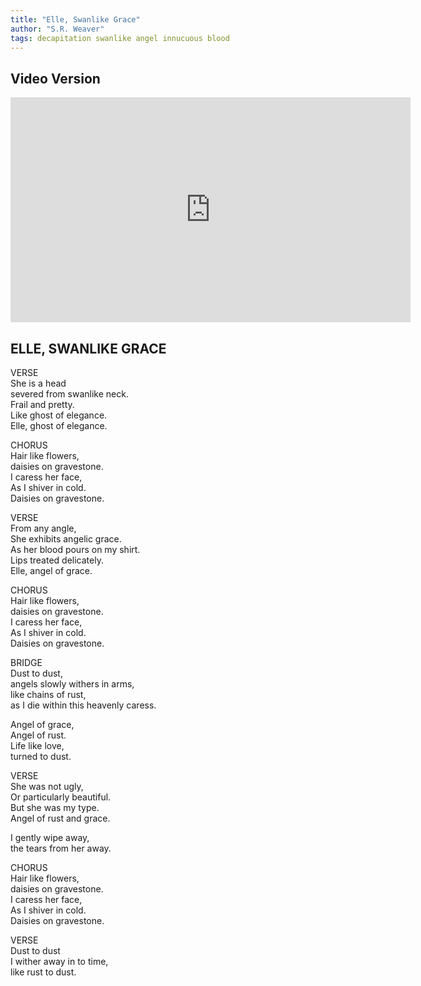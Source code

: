 ```yaml
---
title: "Elle, Swanlike Grace"
author: "S.R. Weaver"
tags: decapitation swanlike angel innucuous blood
---
```

## Video Version
<iframe id='ivplayer' width='640' height='360' src='https://yewtu.be/embed/hC4_Gnph9f0?t=1' style='border:none;'></iframe>

## ELLE, SWANLIKE GRACE
VERSE<br />
She is a head<br />
severed from swanlike neck.<br />
Frail and pretty.<br />
Like ghost of elegance.<br />
Elle, ghost of elegance.

CHORUS<br />
Hair like flowers,<br />
daisies on gravestone.<br />
I caress her face,<br />
As I shiver in cold.<br />
Daisies on gravestone.

VERSE<br />
From any angle,<br />
She exhibits angelic grace.<br />
As her blood pours on my shirt.<br />
Lips treated delicately.<br />
Elle, angel of grace.

CHORUS<br />
Hair like flowers,<br />
daisies on gravestone.<br />
I caress her face,<br />
As I shiver in cold.<br />
Daisies on gravestone.

BRIDGE<br />
Dust to dust,<br />
angels slowly withers in arms,<br />
like chains of rust,<br />
as I die within this heavenly caress.

Angel of grace,<br />
Angel of rust.<br />
Life like love,<br />
turned to dust.

VERSE<br />
She was not ugly,<br />
Or particularly beautiful.<br />
But she was my type.<br />
Angel of rust and grace.

I gently wipe away,<br />
the tears from her away.

CHORUS<br />
Hair like flowers,<br />
daisies on gravestone.<br />
I caress her face,<br />
As I shiver in cold.<br />
Daisies on gravestone.

VERSE<br />
Dust to dust<br />
I wither away in to time,<br />
like rust to dust.
